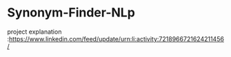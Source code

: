 # Synonym-Finder-NLp
project explanation :https://www.linkedin.com/feed/update/urn:li:activity:7218966721624211456/
